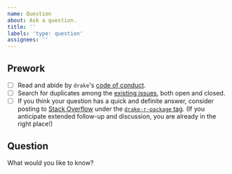 ```yaml
---
name: Question
about: Ask a question.
title: ''
labels: 'type: question'
assignees: ''
---
```


## Prework

- [ ] Read and abide by `drake`'s [code of conduct](https://github.com/ropensci/drake/blob/master/CODE_OF_CONDUCT.md).
- [ ] Search for duplicates among the [existing issues](https://github.com/ropensci/drake/issues), both open and closed.
- [ ] If you think your question has a quick and definite answer, consider posting to [Stack Overflow](https://stackoverflow.com) under the [`drake-r-package` tag](https://stackoverflow.com/tags/drake-r-package). (If you anticipate extended follow-up and discussion, you are already in the right place!)

## Question

What would you like to know?
